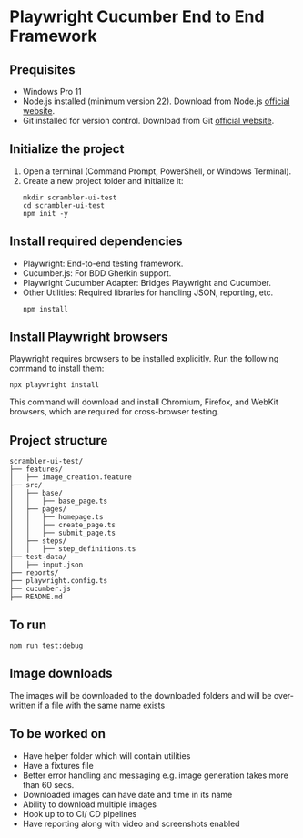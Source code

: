 # Playwright Cucumber End to End Framework

## Prequisites
* Windows Pro 11
* Node.js installed (minimum version 22). Download from Node.js [official website](https://nodejs.org/en).
* Git installed for version control. Download from Git [official website](https://git-scm.com/downloads/win).

## Initialize the project
1. Open a terminal (Command Prompt, PowerShell, or Windows Terminal).
2. Create a new project folder and initialize it:
    ```
    mkdir scrambler-ui-test
    cd scrambler-ui-test
    npm init -y
    ```

## Install required dependencies
* Playwright: End-to-end testing framework.
* Cucumber.js: For BDD Gherkin support.
* Playwright Cucumber Adapter: Bridges Playwright and Cucumber.
* Other Utilities: Required libraries for handling JSON, reporting, etc.
    ```
    npm install
    ```

## Install Playwright browsers
Playwright requires browsers to be installed explicitly. Run the following command to install them:
```
npx playwright install
```
This command will download and install Chromium, Firefox, and WebKit browsers, which are required for cross-browser testing.

## Project structure
```
scrambler-ui-test/
├── features/
│   ├── image_creation.feature
├── src/
│   ├── base/
│   │   ├── base_page.ts
│   ├── pages/
│   │   ├── homepage.ts
│   │   ├── create_page.ts
│   │   ├── submit_page.ts
│   ├── steps/
│   │   ├── step_definitions.ts
├── test-data/
│   ├── input.json
├── reports/
├── playwright.config.ts
├── cucumber.js
├── README.md
```

## To run
```
npm run test:debug
```

## Image downloads
The images will be downloaded to the downloaded folders and will be over-written if a file with the same name exists

## To be worked on
* Have helper folder which will contain utilities
* Have a fixtures file
* Better error handling and messaging e.g. image generation takes more than 60 secs.
* Downloaded images can have date and time in its name
* Ability to download multiple images
* Hook up to to CI/ CD pipelines
* Have reporting along with video and screenshots enabled